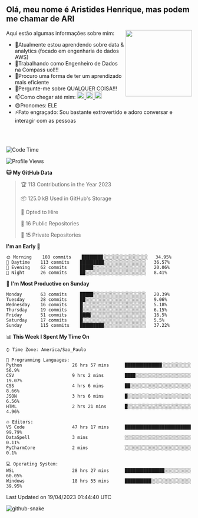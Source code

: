 ## Olá, meu nome é Aristides Henrique, mas podem me chamar de ARI

<div >
Aqui estão algumas informações sobre mim:<img align="right" height="180em" src="https://user-images.githubusercontent.com/97318481/177042589-45d62122-82a9-4a32-b3a7-87b322825b2f.png">
</div>

- 🌱Atualmente estou aprendendo sobre data & analytics (focado em engenharia de dados AWS)
- 👯Trabalhando como Engenheiro de Dados na Compass uol!!!
- 🤔Procuro uma forma de ter um aprendizado mais eficiente
- 💬Pergunte-me sobre QUALQUER COISA!!!
- 📫Como chegar até mim:
  <a href="https://www.instagram.com/aryhenry/" target="_blank">
  <img src="https://img.shields.io/badge/-Instagram-%23E4405F?style=for-the-badge&logo=instagram&logoColor=black" height="20px">
  </a>
  <a href="https://www.linkedin.com/in/aristides-henrique/" target="_blank">
  <img src="https://img.shields.io/badge/-LinkedIn-%230077B5?style=for-the-badge&logo=linkedin&logoColor=black" height="20px">
  </a> 
  <a href="mailto:arihenriqueuna@gmail.com">
  <img src="https://img.shields.io/badge/-Gmail-%23333?style=for-the-badge&logo=gmail&logoColor=white" height="20px">
  </a>
- 😄Pronomes: ELE
- ⚡Fato engraçado: Sou bastante extrovertido e adoro conversar e interagir com as pessoas
<br/>
<br/>


<!--START_SECTION:waka-->
![Code Time](http://img.shields.io/badge/Code%20Time-640%20hrs%2016%20mins-blue)

![Profile Views](http://img.shields.io/badge/Profile%20Views-75-blue)

**🐱 My GitHub Data** 

> 🏆 113 Contributions in the Year 2023
 > 
> 📦 125.0 kB Used in GitHub's Storage 
 > 
> 💼 Opted to Hire
 > 
> 📜 16 Public Repositories 
 > 
> 🔑 15 Private Repositories  
 > 
**I'm an Early 🐤** 

```text
🌞 Morning    108 commits    ████████░░░░░░░░░░░░░░░░░   34.95% 
🌇 Daytime    113 commits    █████████░░░░░░░░░░░░░░░░   36.57% 
🌃 Evening    62 commits     █████░░░░░░░░░░░░░░░░░░░░   20.06% 
🌙 Night      26 commits     ██░░░░░░░░░░░░░░░░░░░░░░░   8.41%

```
📅 **I'm Most Productive on Sunday** 

```text
Monday       63 commits     █████░░░░░░░░░░░░░░░░░░░░   20.39% 
Tuesday      28 commits     ██░░░░░░░░░░░░░░░░░░░░░░░   9.06% 
Wednesday    16 commits     █░░░░░░░░░░░░░░░░░░░░░░░░   5.18% 
Thursday     19 commits     █░░░░░░░░░░░░░░░░░░░░░░░░   6.15% 
Friday       51 commits     ████░░░░░░░░░░░░░░░░░░░░░   16.5% 
Saturday     17 commits     █░░░░░░░░░░░░░░░░░░░░░░░░   5.5% 
Sunday       115 commits    █████████░░░░░░░░░░░░░░░░   37.22%

```


📊 **This Week I Spent My Time On** 

```text
⌚︎ Time Zone: America/Sao_Paulo

💬 Programming Languages: 
Python                   26 hrs 57 mins      ██████████████░░░░░░░░░░░   56.9% 
CSV                      9 hrs 2 mins        ████░░░░░░░░░░░░░░░░░░░░░   19.07% 
CSS                      4 hrs 6 mins        ██░░░░░░░░░░░░░░░░░░░░░░░   8.66% 
JSON                     3 hrs 6 mins        █░░░░░░░░░░░░░░░░░░░░░░░░   6.56% 
HTML                     2 hrs 21 mins       █░░░░░░░░░░░░░░░░░░░░░░░░   4.96%

🔥 Editors: 
VS Code                  47 hrs 17 mins      █████████████████████████   99.79% 
DataSpell                3 mins              ░░░░░░░░░░░░░░░░░░░░░░░░░   0.11% 
PyCharmCore              2 mins              ░░░░░░░░░░░░░░░░░░░░░░░░░   0.1%

💻 Operating System: 
WSL                      28 hrs 27 mins      ███████████████░░░░░░░░░░   60.05% 
Windows                  18 hrs 55 mins      ██████████░░░░░░░░░░░░░░░   39.95%

```


 Last Updated on 19/04/2023 01:44:40 UTC
<!--END_SECTION:waka-->

<img alt="github-snake" src="https://github.com/AriHenrique/AriHenrique/blob/output/github-contribution-grid-snake-dark.svg" />

